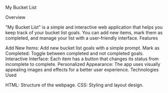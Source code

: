 My Bucket List

Overview

"My Bucket List" is a simple and interactive web application that helps you keep track of your bucket list goals. You can add new items, mark them as completed, and manage your list with a user-friendly interface.
Features

Add New Items: Add new bucket list goals with a simple prompt.
Mark as Completed: Toggle between completed and not completed goals.
Interactive Interface: Each item has a button that changes its status from incomplete to complete.
Personalized Appearance: The app uses visually appealing images and effects for a better user experience.
Technologies Used

HTML: Structure of the webpage.
CSS: Styling and layout design.
